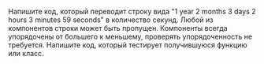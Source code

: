 Напишите код, который переводит строку вида "1 year 2 months 3 days 2
hours 3 minutes 59 seconds" в количество секунд. Любой из компонентов
строки может быть пропущен. Компоненты всегда упорядочены от большего к
меньшему, проверять упорядоченность не требуется.
Напишите код, который тестирует получившуюся функцию или класс.